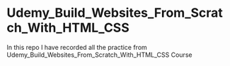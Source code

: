 # Udemy_Build_Websites_From_Scratch_With_HTML_CSS
In this repo I have recorded all the practice from Udemy_Build_Websites_From_Scratch_With_HTML_CSS Course
